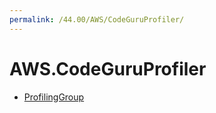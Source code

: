 ```yaml
---
permalink: /44.00/AWS/CodeGuruProfiler/
---
```


# AWS.CodeGuruProfiler



* [ProfilingGroup](ProfilingGroup.md)